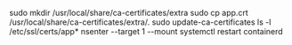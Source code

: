 sudo mkdir /usr/local/share/ca-certificates/extra
sudo cp  app.crt /usr/local/share/ca-certificates/extra/.
sudo update-ca-certificates
ls -l /etc/ssl/certs/app*
nsenter --target 1 --mount systemctl restart containerd